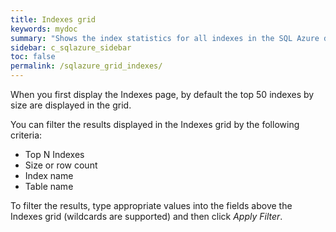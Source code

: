 ```yaml
---
title: Indexes grid
keywords: mydoc
summary: "Shows the index statistics for all indexes in the SQL Azure database."
sidebar: c_sqlazure_sidebar
toc: false
permalink: /sqlazure_grid_indexes/
---
```





When you first display the Indexes page, by default the top 50 indexes by size are displayed in the grid.

You can filter the results displayed in the Indexes grid by the following criteria:

* Top N Indexes
* Size or row count
* Index name
* Table name 

To filter the results, type appropriate values into the fields above the Indexes grid (wildcards are supported) and then click *Apply Filter*.
